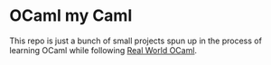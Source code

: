 # OCaml my Caml
This repo is just a bunch of small projects spun up in the process of learning OCaml while following [Real World OCaml](https://dev.realworldocaml.org/toc.html).
